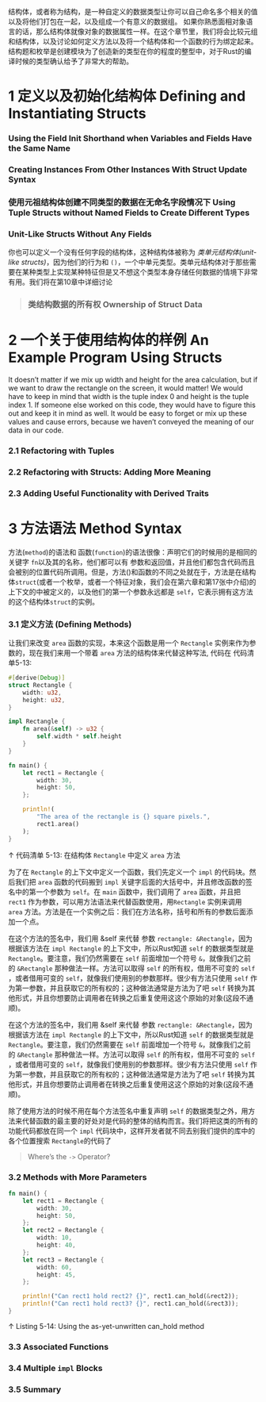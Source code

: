 结构体，或者称为结构，是一种自定义的数据类型让你可以自己命名多个相关的值以及将他们打包在一起，以及组成一个有意义的数据组。
如果你熟悉面相对象语言的话，那么结构体就像对象的数据属性一样。在这个章节里，我们将会比较元组和结构体，以及讨论如何定义方法以及将一个结构体和一个函数的行为绑定起来。
结构题和枚举是创建模块为了创造新的类型在你的程度的整型中，对于Rust的编译时候的类型确认给予了非常大的帮助。

# 1 定义以及初始化结构体 Defining and Instantiating Structs


### Using the Field Init Shorthand when Variables and Fields Have the Same Name


### Creating Instances From Other Instances With Struct Update Syntax

### 使用元祖结构体创建不同类型的数据在无命名字段情况下 Using Tuple Structs without Named Fields to Create Different Types


### Unit-Like Structs Without Any Fields

你也可以定义一个没有任何字段的结构体，这种结构体被称为 *类单元结构体(unit-like structs)*，因为他们的行为和 `()`，一个中单元类型。类单元结构体对于那些需要在某种类型上实现某种特征但是又不想这个类型本身存储任何数据的情境下非常有用。我们将在第10章中详细讨论

> ### 类结构数据的所有权 Ownership of Struct Data
> 
> 

# 2 一个关于使用结构体的样例 An Example Program Using Structs

It doesn’t matter if we mix up width and height for the area calculation, but if we want to draw the rectangle on the screen, it would matter! We would have to keep in mind that width is the tuple index 0 and height is the tuple index 1. If someone else worked on this code, they would have to figure this out and keep it in mind as well. It would be easy to forget or mix up these values and cause errors, because we haven’t conveyed the meaning of our data in our code.

### 2.1 Refactoring with Tuples

### 2.2 Refactoring with Structs: Adding More Meaning

### 2.3 Adding Useful Functionality with Derived Traits


# 3 方法语法 Method Syntax
方法(`method`)的语法和 函数(`function`)的语法很像：声明它们的时候用的是相同的关键字 `fn`以及其的名称，他们都可以有 参数和返回值，并且他们都包含代码而且会被别的位置代码所调用。但是，方法()和函数的不同之处就在于，方法是在结构体`struct`(或者一个枚举，或者一个特征对象，我们会在第六章和第17张中介绍)的上下文的中被定义的，以及他们的第一个参数永远都是 `self`，它表示拥有这方法的这个结构体`struct`的实例。

### 3.1 定义方法 (Defining Methods)
让我们来改变 `area` 函数的实现，本来这个函数是用一个 `Rectangle` 实例来作为参数的，现在我们来用一个带着 `area` 方法的结构体来代替这种写法, 代码在 代码清单5-13:
```rust
#[derive(Debug)]
struct Rectangle {
    width: u32,
    height: u32,
}

impl Rectangle {
    fn area(&self) -> u32 {
        self.width * self.height
    }
}

fn main() {
    let rect1 = Rectangle {
        width: 30,
        height: 50,
    };

    println!(
        "The area of the rectangle is {} square pixels.",
        rect1.area()
    );
}
```
↑ 代码清单 5-13: 在结构体 `Rectangle` 中定义 `area` 方法

为了在 `Rectangle` 的上下文中定义一个函数，我们先定义一个 `impl` 的代码块。然后我们把 `area` 函数的代码搬到 `impl` 关键字后面的大括号中，并且修改函数的签名中的第一个参数为 `self`。在 `main` 函数中，我们调用了 `area` 函数，并且把 `rect1` 作为参数，可以用方法语法来代替函数使用，用`Rectangle` 实例来调用 `area` 方法。方法是在一个实例之后：我们在方法名称，括号和所有的参数后面添加一个点。

在这个方法的签名中，我们用 &self 来代替 参数 `rectangle: &Rectangle`，因为根据该方法在 `impl Rectangle` 的上下文中，所以Rust知道 `self` 的数据类型就是 `Rectangle`。要注意，我们仍然需要在 `self` 前面增加一个符号 `&`，就像我们之前的 `&Rectangle` 那种做法一样。方法可以取得 `self` 的所有权，借用不可变的 `self` ，或者借用可变的 `self`，就像我们使用别的参数那样。很少有方法只使用 `self` 作为第一参数，并且获取它的所有权的；这种做法通常是方法为了吧 `self` 转换为其他形式，并且你想要防止调用者在转换之后重复使用这这个原始的对象(这段不通顺)。

在这个方法的签名中，我们用 &self 来代替 参数 `rectangle: &Rectangle`，因为根据该方法在 `impl Rectangle` 的上下文中，所以Rust知道 `self` 的数据类型就是 `Rectangle`。要注意，我们仍然需要在 `self` 前面增加一个符号 `&`，就像我们之前的 `&Rectangle` 那种做法一样。方法可以取得 `self` 的所有权，借用不可变的 `self` ，或者借用可变的 `self`，就像我们使用别的参数那样。很少有方法只使用 `self` 作为第一参数，并且获取它的所有权的；这种做法通常是方法为了吧 `self` 转换为其他形式，并且你想要防止调用者在转换之后重复使用这这个原始的对象(这段不通顺)。

除了使用方法的时候不用在每个方法签名中重复声明 `self` 的数据类型之外，用方法来代替函数的最主要的好处对是代码的整体的结构而言。我们将把这类的所有的功能代码都放在同一个 `impl` 代码块中，这样开发者就不同去别我们提供的库中的各个位置搜索 `Rectangle`的代码了
> Where’s the `->` Operator?
> 



### 3.2 Methods with More Parameters
```rust
fn main() {
    let rect1 = Rectangle {
        width: 30,
        height: 50,
    };
    let rect2 = Rectangle {
        width: 10,
        height: 40,
    };
    let rect3 = Rectangle {
        width: 60,
        height: 45,
    };

    println!("Can rect1 hold rect2? {}", rect1.can_hold(&rect2));
    println!("Can rect1 hold rect3? {}", rect1.can_hold(&rect3));
}
```
↑ Listing 5-14: Using the as-yet-unwritten can_hold method

### 3.3 Associated Functions
### 3.4 Multiple `impl` Blocks
### 3.5 Summary

